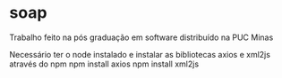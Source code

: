 # soap
Trabalho feito na pós graduação em software distribuído na PUC Minas

Necessário ter o node instalado e instalar as bibliotecas axios e xml2js através do npm
npm install axios
npm install xml2js
